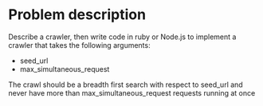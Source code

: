 # Problem description

Describe a crawler, then write code in ruby or Node.js to implement a crawler that takes the following arguments:

  * seed_url
  * max_simultaneous_request
  
The crawl should be a breadth first search with respect to seed_url and never have more than max_simultaneous_request requests running at once